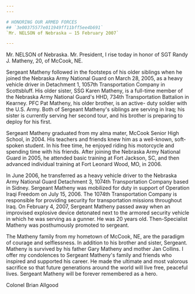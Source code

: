 ```yaml
---
---

# HONORING OUR ARMED FORCES
## `3e00375577e011949ff11bff5ee4b691`
`Mr. NELSON of Nebraska — 15 February 2007`

---
```



Mr. NELSON of Nebraska. Mr. President, I rise today in honor of SGT 
Randy J. Matheny, 20, of McCook, NE.

Sergeant Matheny followed in the footsteps of his older siblings when 
he joined the Nebraska Army National Guard on March 28, 2005, as a 
heavy vehicle driver in Detachment 1, 1057th Transportation Company in 
Scottsbluff. His older sister, SSG Karen Matheny, is a full-time member 
of the Nebraska Army National Guard's HHD, 734th Transportation 
Battalion in Kearney. PFC Pat Matheny, his older brother, is an active-
duty soldier with the U.S. Army. Both of Sergeant Matheny's siblings 
are serving in Iraq; his sister is currently serving her second tour, 
and his brother is preparing to deploy for his first.

Sergeant Matheny graduated from my alma mater, McCook Senior High 
School, in 2004. His teachers and friends knew him as a well-known, 
soft-spoken student. In his free time, he enjoyed riding his motorcycle 
and spending time with his friends. After joining the Nebraska Army 
National Guard in 2005, he attended basic training at Fort Jackson, SC, 
and then advanced individual training at Fort Leonard Wood, MO, in 
2006.

In June 2006, he transferred as a heavy vehicle driver to the 
Nebraska Army National Guard Detachment 3, 1074th Transportation 
Company based in Sidney. Sergeant Matheny was mobilized for duty in 
support of Operation Iraqi Freedom on July 15, 2006. The 1074th 
Transportation Company is responsible for providing security for 
transportation missions throughout Iraq. On February 4, 2007, Sergeant 
Matheny passed away when an improvised explosive device detonated next 
to the armored security vehicle in which he was serving as a gunner. He 
was 20 years old. Then-Specialist Matheny was posthumously promoted to 
sergeant.

The Matheny family from my hometown of McCook, NE, are the paradigm 
of courage and selflessness. In addition to his brother and sister, 
Sergeant. Matheny is survived by his father Gary Matheny and mother Jan 
Collins. I offer my condolences to Sergeant Matheny's family and 
friends who inspired and supported his career. He made the ultimate and 
most valorous sacrifice so that future generations around the world 
will live free, peaceful lives. Sergeant Matheny will be forever 
remembered as a hero.














 Colonel Brian Allgood
